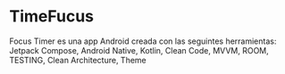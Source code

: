 # TimeFucus
 Focus Timer es una app Android creada con las seguintes herramientas: Jetpack Compose, Android Native, Kotlin, Clean Code, MVVM, ROOM, TESTING, Clean Architecture, Theme
